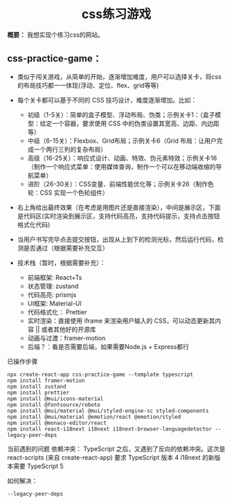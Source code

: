 <h1 align="center" id="css练习游戏">css练习游戏</h1>

**概要：** 我想实现个练习css的网站。

## css-practice-game：

- 类似于闯关游戏，从简单的开始，逐渐增加难度，用户可以选择关卡，将css的布局技巧都一一体现(浮动、定位、flex、grid等等)
- 每个关卡都可以基于不同的 CSS 技巧设计，难度逐渐增加。比如：

  - 初级（1-5关）：简单的盒子模型、浮动布局、伪类；示例关卡1：（盒子模型：给定一个容器，要求使用 CSS 中的伪类设置其宽高、边距、内边距等）
  - 中级（6-15关）：Flexbox、Grid布局；示例关卡6（Grid 布局：让用户完成一个两行三列的复杂布局）
  - 高级（16-25关）：响应式设计、动画、特效、伪元素特效；示例关卡16（制作一个响应式菜单：使用媒体查询，制作一个可以在移动端收缩的导航菜单）
  - 进阶（26-30关）：CSS变量、前端性能优化等；示例关卡26（制作色轮：CSS 实现一个色轮组件）
- 右上角给出最终效果（在考虑是用图片还是直接渲染），中间是展示区，下面是代码区(实时渲染到展示区，支持代码高亮，支持代码提示，支持点击按钮格式化代码)
- 当用户书写完毕点击提交按钮，出现从上到下的检测光标，然后运行代码，检测是否通过（根据需要补充交互）
- 技术栈（暂时，根据需要补充）：

  - 前端框架: React+Ts
  - 状态管理: zustand
  - 代码高亮: prismjs
  - UI框架: Material-UI
  - 代码格式化： Prettier
  - 实时渲染：直接使用 iframe 来渲染用户输入的 CSS，可以动态更新其内容 || 或者其他好的开源库
  - 动画与过渡：framer-motion
  - 后端？：看是否需要后端，如果需要Node.js + Express都行


已操作步骤

```
npx create-react-app css-practice-game --template typescript
npm install framer-motion
npm install zustand
npm install prettier
npm install @mui/icons-material
npm install @fontsource/roboto
npm install @mui/material @mui/styled-engine-sc styled-components
npm install @mui/material @emotion/react @emotion/styled
npm install @monaco-editor/react
npm install react-i18next i18next i18next-browser-languagedetector --legacy-peer-deps
```

当前遇到的问题
依赖冲突：
TypeScript 之后，又遇到了反向的依赖冲突。这次是 react-scripts (来自 create-react-app) 要求 TypeScript 版本 4
i18next 的新版本需要 TypeScript 5

如何解决：
```
--legacy-peer-deps
```